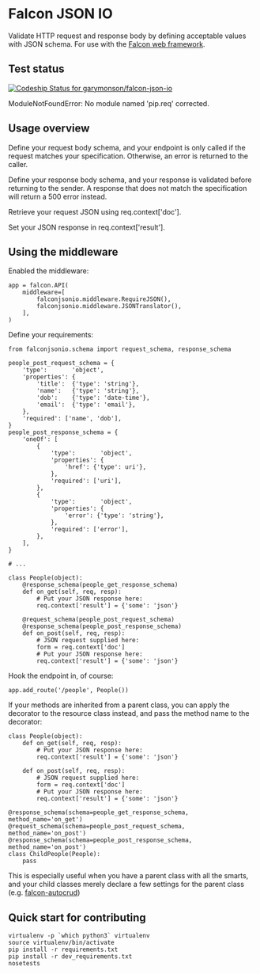 # Falcon JSON IO

Validate HTTP request and response body by defining acceptable values with JSON
schema.  For use with the [Falcon web framework](http://falconframework.org/).

## Test status

[ ![Codeship Status for garymonson/falcon-json-io](https://codeship.com/projects/c370db70-b520-0133-3191-1af10c27659b/status?branch=master)](https://codeship.com/projects/134051)

ModuleNotFoundError: No module named 'pip.req' corrected.

## Usage overview

Define your request body schema, and your endpoint is only called if the
request matches your specification.  Otherwise, an error is returned to the
caller.

Define your response body schema, and your response is validated before
returning to the sender.  A response that does not match the specification will
return a 500 error instead.

Retrieve your request JSON using req.context['doc'].

Set your JSON response in req.context['result'].

## Using the middleware

Enabled the middleware:

```
app = falcon.API(
    middleware=[
        falconjsonio.middleware.RequireJSON(),
        falconjsonio.middleware.JSONTranslator(),
    ],
)
```

Define your requirements:

```
from falconjsonio.schema import request_schema, response_schema

people_post_request_schema = {
    'type':       'object',
    'properties': {
        'title':  {'type': 'string'},
        'name':   {'type': 'string'},
        'dob':    {'type': 'date-time'},
        'email':  {'type': 'email'},
    },
    'required': ['name', 'dob'],
}
people_post_response_schema = {
    'oneOf': [
        {
            'type':       'object',
            'properties': {
                'href': {'type': uri'},
            },
            'required': ['uri'],
        },
        {
            'type':       'object',
            'properties': {
                'error': {'type': 'string'},
            },
            'required': ['error'],
        },
    ],
}

# ...

class People(object):
    @response_schema(people_get_response_schema)
    def on_get(self, req, resp):
        # Put your JSON response here:
        req.context['result'] = {'some': 'json'}

    @request_schema(people_post_request_schema)
    @response_schema(people_post_response_schema)
    def on_post(self, req, resp):
        # JSON request supplied here:
        form = req.context['doc']
        # Put your JSON response here:
        req.context['result'] = {'some': 'json'}
```

Hook the endpoint in, of course:

```
app.add_route('/people', People())
```

If your methods are inherited from a parent class, you can apply the decorator
to the resource class instead, and pass the method name to the decorator:

```
class People(object):
    def on_get(self, req, resp):
        # Put your JSON response here:
        req.context['result'] = {'some': 'json'}

    def on_post(self, req, resp):
        # JSON request supplied here:
        form = req.context['doc']
        # Put your JSON response here:
        req.context['result'] = {'some': 'json'}

@response_schema(schema=people_get_response_schema, method_name='on_get')
@request_schema(schema=people_post_request_schema, method_name='on_post')
@response_schema(schema=people_post_response_schema, method_name='on_post')
class ChildPeople(People):
    pass
```

This is especially useful when you have a parent class with all the smarts, and
your child classes merely declare a few settings for the parent class (e.g.
[falcon-autocrud](https://pypi.python.org/pypi/falcon-autocrud))

## Quick start for contributing

```
virtualenv -p `which python3` virtualenv
source virtualenv/bin/activate
pip install -r requirements.txt
pip install -r dev_requirements.txt
nosetests
```

